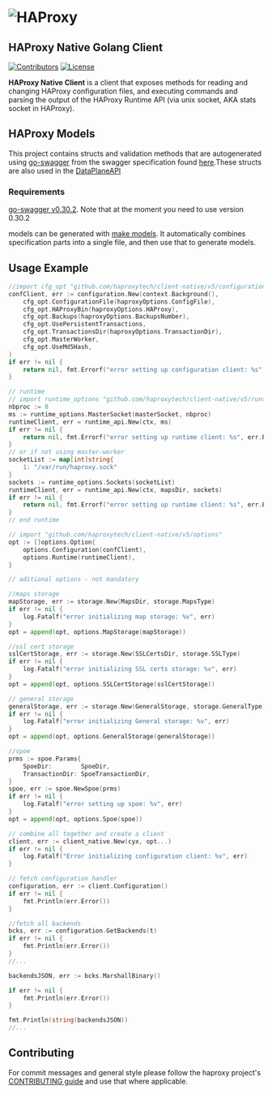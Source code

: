 # ![HAProxy](assets/images/haproxy-weblogo-210x49.png "HAProxy")

## HAProxy Native Golang Client

[![Contributors](https://img.shields.io/github/contributors/haproxytech/client-native?color=purple)](https://github.com/haproxy/haproxy/blob/master/CONTRIBUTING)
[![License](https://img.shields.io/badge/License-Apache%202.0-blue.svg)](LICENSE)

**HAProxy Native Client** is a client that exposes methods for reading and changing HAProxy configuration files, and executing commands and parsing the output of the HAProxy Runtime API (via unix socket, AKA stats socket in HAProxy).

## HAProxy Models

This project contains structs and validation methods that are autogenerated using [go-swagger](https://github.com/go-swagger/go-swagger) from the swagger specification found [here](https://github.com/haproxytech/client-native/blob/master/specification/build/haproxy_spec.yaml).These structs are also used in the [DataPlaneAPI](http://github.com/haproxytech/dataplaneapi)

### Requirements

[go-swagger v0.30.2](https://github.com/go-swagger/go-swagger/releases/tag/v0.30.2). Note that at the moment you need to use version 0.30.2

models can be generated with [make models](Makefile). It automatically combines specification parts into a single file, and then use that to generate models.

## Usage Example

```go
//import cfg_opt "github.com/haproxytech/client-native/v5/configuration/options"
confClient, err := configuration.New(context.Background(),
    cfg_opt.ConfigurationFile(haproxyOptions.ConfigFile),
    cfg_opt.HAProxyBin(haproxyOptions.HAProxy),
    cfg_opt.Backups(haproxyOptions.BackupsNumber),
    cfg_opt.UsePersistentTransactions,
    cfg_opt.TransactionsDir(haproxyOptions.TransactionDir),
    cfg_opt.MasterWorker,
    cfg_opt.UseMd5Hash,
)
if err != nil {
    return nil, fmt.Errorf("error setting up configuration client: %s", err.Error())
}

// runtime
// import runtime_options "github.com/haproxytech/client-native/v5/runtime/options"
nbproc := 8
ms := runtime_options.MasterSocket(masterSocket, nbproc)
runtimeClient, err = runtime_api.New(ctx, ms)
if err != nil {
    return nil, fmt.Errorf("error setting up runtime client: %s", err.Error())
}
// or if not using master-worker
socketList := map[int]string{
    1: "/var/run/haproxy.sock"
}
sockets := runtime_options.Sockets(socketList)
runtimeClient, err = runtime_api.New(ctx, mapsDir, sockets)
if err != nil {
    return nil, fmt.Errorf("error setting up runtime client: %s", err.Error())
}
// end runtime

// import "github.com/haproxytech/client-native/v5/options"
opt := []options.Option{
    options.Configuration(confClient),
    options.Runtime(runtimeClient),
}

// aditional options - not mandatory

//maps storage
mapStorage, err := storage.New(MapsDir, storage.MapsType)
if err != nil {
    log.Fatalf("error initializing map storage: %v", err)
}
opt = append(opt, options.MapStorage(mapStorage))

//ssl cert storage
sslCertStorage, err := storage.New(SSLCertsDir, storage.SSLType)
if err != nil {
    log.Fatalf("error initializing SSL certs storage: %v", err)
}
opt = append(opt, options.SSLCertStorage(sslCertStorage))

// general storage
generalStorage, err := storage.New(GeneralStorage, storage.GeneralType)
if err != nil {
    log.Fatalf("error initializing General storage: %v", err)
}
opt = append(opt, options.GeneralStorage(generalStorage))

//spoe
prms := spoe.Params{
    SpoeDir:        SpoeDir,
    TransactionDir: SpoeTransactionDir,
}
spoe, err := spoe.NewSpoe(prms)
if err != nil {
    log.Fatalf("error setting up spoe: %v", err)
}
opt = append(opt, options.Spoe(spoe))

// combine all together and create a client
client, err := client_native.New(cyx, opt...)
if err != nil {
    log.Fatalf("Error initializing configuration client: %v", err)
}

// fetch configuration handler
configuration, err := client.Configuration()
if err != nil {
    fmt.Println(err.Error())
}

//fetch all backends
bcks, err := configuration.GetBackends(t)
if err != nil {
    fmt.Println(err.Error())
}
//...

backendsJSON, err := bcks.MarshallBinary()

if err != nil {
    fmt.Println(err.Error())
}

fmt.Println(string(backendsJSON))
//...

```

## Contributing

For commit messages and general style please follow the haproxy project's [CONTRIBUTING guide](https://github.com/haproxy/haproxy/blob/master/CONTRIBUTING) and use that where applicable.
